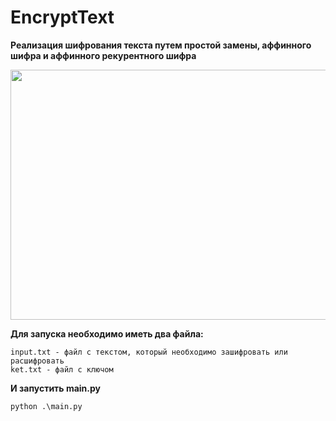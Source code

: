 # EncryptText
**Реализация шифрования текста путем простой замены, аффинного шифра и аффинного рекурентного шифра**

<img src="https://i.ytimg.com/vi/S0BCRtskDYA/maxresdefault.jpg" width="1280" height="400">

**Для запуска необходимо иметь два файла:**
```
input.txt - файл с текстом, который необходимо зашифровать или расшифровать
ket.txt - файл с ключом
```
**И запустить main.py**
```
python .\main.py
```
